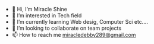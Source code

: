 - 👋 Hi, I’m Miracle Shine
- 👀 I’m interested in Tech field
- 🌱 I’m currently learning Web desig, Computer Sci etc....
- 💞️ I’m looking to collaborate on team projects
- 📫 How to reach me miracledebby289@gmail.com

<!---
Mirashine10/Mirashine10 is a ✨ special ✨ repository because its `README.md` (this file) appears on your GitHub profile.
You can click the Preview link to take a look at your changes.
--->
